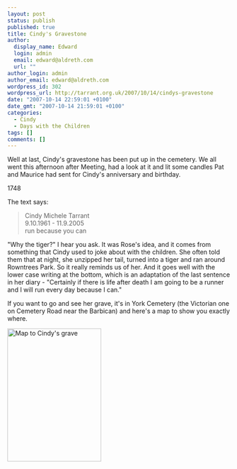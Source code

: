 ```yaml
---
layout: post
status: publish
published: true
title: Cindy's Gravestone
author:
  display_name: Edward
  login: admin
  email: edward@aldreth.com
  url: ""
author_login: admin
author_email: edward@aldreth.com
wordpress_id: 302
wordpress_url: http://tarrant.org.uk/2007/10/14/cindys-gravestone
date: "2007-10-14 22:59:01 +0100"
date_gmt: "2007-10-14 21:59:01 +0100"
categories:
  - Cindy
  - Days with the Children
tags: []
comments: []
---
```


<p>Well at last, Cindy's gravestone has been put up in the cemetery. We all went this afternoon after Meeting, had a look at it and lit some candles Pat and Maurice had sent for Cindy's anniversary and birthday.</p>
<div><wpg2>1748</wpg2></div>
<p>The text says:</p>
<blockquote><p>Cindy Michele Tarrant<br />
9.10.1961 - 11.9.2005<br />
run because you can</p></blockquote>
<p>"Why the tiger?" I hear you ask. It was Rose's idea, and it comes from something that Cindy used to joke about with the children. She often told them that at night, she unzipped her tail, turned into a tiger and ran around Rowntrees Park. So it really reminds us of her. And it goes well with the lower case writing at the bottom, which is an adaptation of the last sentence in her diary - "Certainly if there is life after death I am going to be a runner and I will run every day because I can."</p>
<p>If you want to go and see her grave, it's in York Cemetery (the Victorian one on Cemetery Road near the Barbican) and here's a map to show you exactly where.</p>
<p><a href="https://tarrant.org.uk/wp-content/uploads/2007/10/york_cemetery_plan.png"><img src="https://tarrant.org.uk/wp-content/uploads/2007/10/york_cemetery_plan-212x300.png" alt="Map to Cindy&#039;s grave" width="212" height="300" class="alignleft size-medium wp-image-392" /></a></p>
